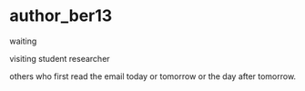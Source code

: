# author_ber13
waiting  

visiting student researcher

others who first read the email today or tomorrow or the day after tomorrow.



